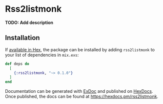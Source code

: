 # Rss2listmonk

**TODO: Add description**

## Installation

If [available in Hex](https://hex.pm/docs/publish), the package can be installed
by adding `rss2listmonk` to your list of dependencies in `mix.exs`:

```elixir
def deps do
  [
    {:rss2listmonk, "~> 0.1.0"}
  ]
end
```

Documentation can be generated with [ExDoc](https://github.com/elixir-lang/ex_doc)
and published on [HexDocs](https://hexdocs.pm). Once published, the docs can
be found at <https://hexdocs.pm/rss2listmonk>.

